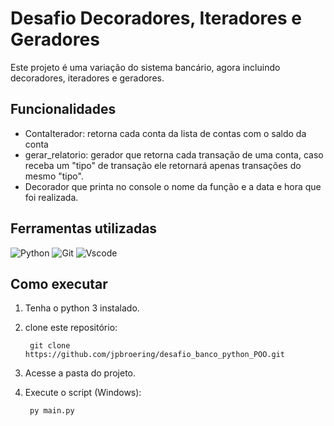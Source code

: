 # Desafio Decoradores, Iteradores e Geradores
Este projeto é uma variação do sistema bancário, agora incluindo decoradores, iteradores e geradores.

## Funcionalidades

- ContaIterador: retorna cada conta da lista de contas com o saldo da conta
- gerar_relatorio: gerador que retorna cada transação de uma conta, caso receba um "tipo" de transação ele retornará apenas transações do mesmo "tipo".
- Decorador que printa no console o nome da função e a data e hora que foi realizada.

## Ferramentas utilizadas

![Python](https://img.shields.io/badge/python-3670A0?style=for-the-badge&logo=python&logoColor=ffdd54)
![Git](https://img.shields.io/badge/GIT-E44C30?style=for-the-badge&logo=git&logoColor=white)
![Vscode](https://img.shields.io/badge/Vscode-007ACC?style=for-the-badge&logo=visual-studio-code&logoColor=white)

## Como executar
1. Tenha o python 3 instalado.
2. clone este repositório:

        git clone https://github.com/jpbroering/desafio_banco_python_POO.git

3. Acesse a pasta do projeto.
4. Execute o script (Windows): 

        py main.py